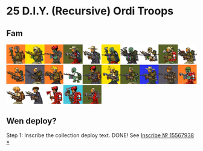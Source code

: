 # 25 D.I.Y. (Recursive) Ordi Troops


## Fam

<a href="https://ordinals.com/inscription/2ba7cf45b33e05c34454125e2e9cf8ecacf792d8fa6c3c5eff90c3195f59f7f2i0" title="Trooper #0 - Inscribe № 15585390"><img src="../num/15585390.png" width="10%"></a><a href="https://ordinals.com/inscription/f34c158aa044088b9bb5d35f3d8bf9adfa5032c2effc6579658b363c6fb686e3i0" title="Trooper #1 - Inscribe № 15585391"><img src="../num/15585391.png" width="10%"></a><a href="https://ordinals.com/inscription/0f5a8e87d2afa95880aaa6614e00557997e48e0924b735056ce8d679e24a8727i0" title="Trooper #2 - Inscribe № 15633998"><img src="../num/15633998.png" width="10%"></a><a href="https://ordinals.com/inscription/f384bb141bc0cef77eceda06a99d9860115ca45fd687c729dcea246612d46b1fi0" title="Trooper #3 - Inscribe № 15633999"><img src="../num/15633999.png" width="10%"></a><a href="https://ordinals.com/inscription/633a987dcf133364f7500af1546d8d9f42de93cb4238dac85f3d6e658b5d6d02i0" title="Trooper #4 - Inscribe № 15682740"><img src="../num/15682740.png" width="10%"></a><a href="https://ordinals.com/inscription/70b3b944b37bc9f40d5c32c57ffe986668b6ef7b7ae61a0cc99930f26945d105i0" title="Trooper #5 - Inscribe № 15682742"><img src="../num/15682742.png" width="10%"></a><a href="https://ordinals.com/inscription/14e7b79d983f22e9de29c69c266af9639e55ee5516d44a49dc7912eed0589017i0" title="Trooper #6 - Inscribe № 15682743"><img src="../num/15682743.png" width="10%"></a><a href="https://ordinals.com/inscription/2b54cc199948d9b20bdddc274938ccc13b8b647d2db5b9a933b1a20d2aadb512i0" title="Trooper #7 - Inscribe № 15682746"><img src="../num/15682746.png" width="10%"></a><a href="https://ordinals.com/inscription/ac9dc6a9a21a5a69464ac247e1616cb5c3a31c1a8fa89dd5b62e7bf7b35d4d33i0" title="Trooper #8 - Inscribe № 15682748"><img src="../num/15682748.png" width="10%"></a><a href="https://ordinals.com/inscription/06664ae5ee1999e9f6377fdafc9bfde03dbce7a3ad2c63981cd87749bdda0335i0" title="Trooper #9 - Inscribe № 15682749"><img src="../num/15682749.png" width="10%"></a><a href="https://ordinals.com/inscription/3dde942a51c959587629d36f1cf7ef78c693555548cc1a3fec5f33a38f6959a2i0" title="Trooper #10 - Inscribe № 15682751"><img src="../num/15682751.png" width="10%"></a><a href="https://ordinals.com/inscription/afe098d91c2515531782cb560e5d947384292d7ab800dba337914844c31b04aai0" title="Trooper #11 - Inscribe № 15682752"><img src="../num/15682752.png" width="10%"></a><a href="https://ordinals.com/inscription/95d1fef71bdf81c8bf6f60c373110bf7aeb8a01a49ca347f72b77272101b51e2i0" title="Trooper #12 - Inscribe № 15682756"><img src="../num/15682756.png" width="10%"></a><a href="https://ordinals.com/inscription/67922f369b4f2ea447e30ca749950875e7cfda723645b1058079d3e2f990e78ei0" title="Trooper #13 - Inscribe № 15682864"><img src="../num/15682864.png" width="10%"></a><a href="https://ordinals.com/inscription/c61a22c4895cb80e279493c33b1db223ad4634e96e9ea38356d1d8913d23a4abi0" title="Trooper #14 - Inscribe № 15683551"><img src="../num/15683551.png" width="10%"></a><a href="https://ordinals.com/inscription/c80bd0837bf077704a6f033c4d3255149648870ed6d6e42b3f83dfa6702ee20ei0" title="Trooper #15 - Inscribe № 15683556"><img src="../num/15683556.png" width="10%"></a><a href="https://ordinals.com/inscription/94c26ab610bc6aedd46176862db2e41b7a729719bc07cb18dedff23555e5b814i0" title="Trooper #16 - Inscribe № 15683557"><img src="../num/15683557.png" width="10%"></a><a href="https://ordinals.com/inscription/50c90345a4f11861e689836b6abbcfcffa7bb0ea49e5aae520ea68ec48ab0886i0" title="Trooper #17 - Inscribe № 15683558"><img src="../num/15683558.png" width="10%"></a><a href="https://ordinals.com/inscription/95f15b537eb7c385d6625373f35263501da64a6a759aca9faf6f09a54c304989i0" title="Trooper #18 - Inscribe № 15683559"><img src="../num/15683559.png" width="10%"></a><a href="https://ordinals.com/inscription/4e6d1e98e69a33c616b76bef9e43c6aba449af895d93826372f9b7e7119014dci0" title="Trooper #19 - Inscribe № 15683560"><img src="../num/15683560.png" width="10%"></a><a href="https://ordinals.com/inscription/f240d4af32cb29436b7155e847d4059a96fe9ffd6dbf7b35648f1118282130fci0" title="Trooper #20 - Inscribe № 15683561"><img src="../num/15683561.png" width="10%"></a><a href="https://ordinals.com/inscription/5cdcd5dc5b4a9d2f9e9db35e5a80da2bfe2fc8b195fcb8bc27a20f7e5e7a6333i0" title="Trooper #21 - Inscribe № 15683562"><img src="../num/15683562.png" width="10%"></a><a href="https://ordinals.com/inscription/d48dc7dff426e1c107816e2c990b87f7da49fa2f3af3e69c12293396f0edd5c8i0" title="Trooper #22 - Inscribe № 15683566"><img src="../num/15683566.png" width="10%"></a><a href="https://ordinals.com/inscription/1f424051af08719e91e09f9e4403c5eb52644065406d64ebd1c194bfafc6aebdi0" title="Trooper #23 - Inscribe № 15683612"><img src="../num/15683612.png" width="10%"></a><a href="https://ordinals.com/inscription/3782b6e2de3b903d950074f32380dca9459026d7f5b38fe9b0c926be9904e408i0" title="Trooper #24 - Inscribe № 15683651"><img src="../num/15683651.png" width="10%"></a>




## Wen deploy? 


Step 1:  Inscribe the collection deploy text.
DONE!
See [Inscribe № 15567938 »](https://ordinals.com/inscription/24ab235103da2f2f4c6ba186e2bc56534a100395d218145af50e9b658e9d9a1fi0) 

